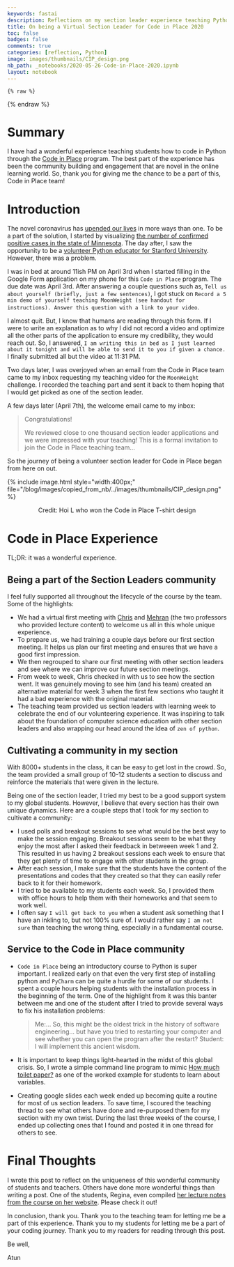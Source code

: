 ```yaml
---
keywords: fastai
description: Reflections on my section leader experience teaching Python through Code in Place program sponsored by Stanford University  
title: On being a Virtual Section Leader for Code in Place 2020  
toc: false  
badges: false  
comments: true  
categories: [reflection, Python]  
image: images/thumbnails/CIP_design.png  
nb_path: _notebooks/2020-05-26-Code-in-Place-2020.ipynb
layout: notebook
---
```


<!--
#################################################
### THIS FILE WAS AUTOGENERATED! DO NOT EDIT! ###
#################################################
# file to edit: _notebooks/2020-05-26-Code-in-Place-2020.ipynb
-->

<div class="container" id="notebook-container">
        
    {% raw %}
    
<div class="cell border-box-sizing code_cell rendered">

</div>
    {% endraw %}

<div class="cell border-box-sizing text_cell rendered"><div class="inner_cell">
<div class="text_cell_render border-box-sizing rendered_html">
<h1 id="Summary">Summary<a class="anchor-link" href="#Summary"> </a></h1><p>I have had a wonderful experience teaching students how to code in Python through the <a href="https://engineering.stanford.edu/news/free-coding-education-time-covid-19">Code in Place</a> program. The best part of the experience has been the community building and engagement that are novel in the online learning world. So, thank you for giving me the chance to be a part of this, Code in Place team!</p>

</div>
</div>
</div>
<div class="cell border-box-sizing text_cell rendered"><div class="inner_cell">
<div class="text_cell_render border-box-sizing rendered_html">
<h1 id="Introduction">Introduction<a class="anchor-link" href="#Introduction"> </a></h1><p>The novel coronavirus has <a href="https://www.wired.com/story/an-oral-history-of-the-day-everything-changed-coronavirus/">upended our lives</a> in more ways than one. To be a part of the solution, I started by visualizing <a href="https://atunanggara.github.io/blog/jupyter/covid-19/altair/2020/04/02/covid-19-dataset.html">the number of confirmed positive cases in the state of Minnesota</a>. The day after, I saw the opportunity to be a <a href="https://engineering.stanford.edu/news/free-coding-education-time-covid-19">volunteer Python educator for Stanford University</a>. However, there was a problem.</p>
<p>I was in bed at around 11ish PM on April 3rd when I started filling in the Google Form application on my phone for this <code>Code in Place</code> program. The due date was April 3rd. After answering a couple questions such as, <code>Tell us about yourself (briefly, just a few sentences)</code>, I got stuck on <code>Record a 5 min demo of yourself teaching MoonWeight (see handout for instructions). Answer this question with a link to your video</code>.</p>
<p>I almost quit. But, I know that humans are reading through this form. If I were to write an explanation as to why I did not record a video and optimize all the other parts of the application to ensure my credibility, they would reach out. So, I answered, <code>I am writing this in bed as I just learned about it tonight and will be able to send it to you if given a chance.</code> I finally submitted all but the video at 11:31 PM.</p>
<p>Two days later, I was overjoyed when an email from the Code in Place team came to my inbox requesting my teaching video for the <code>MoonWeight</code> challenge. I recorded the teaching part and sent it back to them hoping that I would get picked as one of the section leader.</p>
<p>A few days later (April 7th), the welcome email came to my inbox:</p>
<blockquote><p>Congratulations!</p>
<p>We reviewed close to one thousand section leader applications and we were impressed with your teaching! This is a formal invitation to join the Code in Place teaching team...</p>
</blockquote>
<p>So the journey of being a volunteer section leader for Code in Place began from here on out.</p>
<p>{% include image.html style="width:400px;" file="/blog/images/copied_from_nb/../images/thumbnails/CIP_design.png" %}  <p style="text-align: center;"> Credit: Hoi L who won the Code in Place T-shirt design</p></p>

</div>
</div>
</div>
<div class="cell border-box-sizing text_cell rendered"><div class="inner_cell">
<div class="text_cell_render border-box-sizing rendered_html">
<h1 id="Code-in-Place-Experience">Code in Place Experience<a class="anchor-link" href="#Code-in-Place-Experience"> </a></h1><p>TL;DR: it was a wonderful experience.</p>
<h2 id="Being-a-part-of-the-Section-Leaders-community">Being a part of the Section Leaders community<a class="anchor-link" href="#Being-a-part-of-the-Section-Leaders-community"> </a></h2><p>I feel fully supported all throughout the lifecycle of the course by the team. Some of the highlights:</p>
<ul>
<li>We had a virtual first meeting with <a href="https://stanford.edu/~cpiech/bio/index.html">Chris</a> and <a href="http://robotics.stanford.edu/~sahami/bio.html">Mehran</a> (the two professors who provided lecture content) to welcome us all in this whole unique experience.  </li>
<li>To prepare us, we had training a couple days before our first section meeting. It helps us plan our first meeting and ensures that we have a good first impression.  </li>
<li>We then regrouped to share our first meeting with other section leaders and see where we can improve our future section meetings.    </li>
<li>From week to week, Chris checked in with us to see how the section went. It was genuinely moving to see him (and his team) created an alternative material for week 3 when the first few sections who taught it had a bad experience with the original material.  </li>
<li>The teaching team provided us section leaders with learning week to celebrate the end of our volunteering experience. It was inspiring to talk about the foundation of computer science education with other section leaders and also wrapping our head around the idea of <code>zen of python</code>.  </li>
</ul>
<h2 id="Cultivating-a-community-in-my-section">Cultivating a community in my section<a class="anchor-link" href="#Cultivating-a-community-in-my-section"> </a></h2><p>With 8000+ students in the class, it can be easy to get lost in the crowd. So, the team provided a small group of 10-12 students a section to discuss and reinforce the materials that were given in the lecture.</p>
<p>Being one of the section leader, I tried my best to be a good support system to my global students. However, I believe that every section has their own unique dynamics. Here are a couple steps that I took for my section to cultivate a community:</p>
<ul>
<li>I used polls and breakout sessions to see what would be the best way to make the session engaging. Breakout sessions seem to be what they enjoy the most after I asked their feedback in betweeen week 1 and 2. This resulted in us having 2 breakout sessions each week to ensure that they get plenty of time to engage with other students in the group.  </li>
<li>After each session, I make sure that the students have the content of the presentations and codes that they created so that they can easily refer back to it for their homework.  </li>
<li>I tried to be available to my students each week. So, I provided them with office hours to help them with their homeworks and that seem to work well.  </li>
<li>I often say <code>I will get back to you</code> when a student ask something that I have an inkling to, but not 100% sure of. I would rather say <code>I am not sure</code> than teaching the wrong thing, especially in a fundamental course.  </li>
</ul>
<h2 id="Service-to-the-Code-in-Place-community">Service to the Code in Place community<a class="anchor-link" href="#Service-to-the-Code-in-Place-community"> </a></h2><ul>
<li><code>Code in Place</code> being an introductory course to Python is super important. I realized early on that even the very first step of installing python and <code>PyCharm</code> can be quite a hurdle for some of our students. I spent a couple hours helping students with the installation process in the beginning of the term. One of the highlight from it was this banter between me and one of the student after I tried to provide several ways to fix his installation problems:  <blockquote><p>Me:... So, this might be the oldest trick in the history of software engineering... but have you tried to restarting your computer and see whether you can open the program after the restart?    Student: I will implement this ancient wisdom.</p>
</blockquote>
</li>
</ul>
<ul>
<li><p>It is important to keep things light-hearted in the midst of this global crisis. So, I wrote a simple command line program to mimic <a href="https://howmuchtoiletpaper.com/">How much toilet paper?</a> as one of the worked example for students to learn about variables.</p>
</li>
<li><p>Creating google slides each week ended up becoming quite a routine for most of us section leaders. To save time, I scoured the teaching thread to see what others have done and re-purposed them for my section with my own twist. During the last three weeks of the course, I ended up collecting ones that I found and posted it in one thread for others to see.</p>
</li>
</ul>

</div>
</div>
</div>
<div class="cell border-box-sizing text_cell rendered"><div class="inner_cell">
<div class="text_cell_render border-box-sizing rendered_html">
<h1 id="Final-Thoughts">Final Thoughts<a class="anchor-link" href="#Final-Thoughts"> </a></h1><p>I wrote this post to reflect on the uniqueness of this wonderful community of students and teachers. Others have done more wonderful things than writing a post. One of the students, Regina, even compiled <a href="https://www.rpgbx.com/python">her lecture notes from the course on her website</a>. Please check it out!</p>
<p>In conclusion, thank you. Thank you to the teaching team for letting me be a part of this experience. Thank you to my students for letting me be a part of your coding journey. Thank you to my readers for reading through this post.</p>
<p>Be well,</p>
<p>Atun</p>

</div>
</div>
</div>
</div>
 

